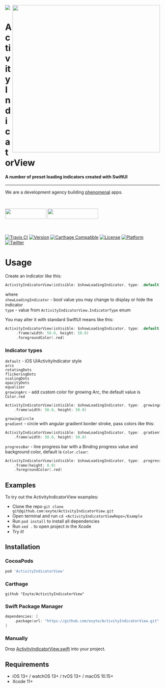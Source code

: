 <img src="https://github.com/exyte/ActivityIndicatorView/blob/master/Assets/header.png">
<img align="right" src="https://raw.githubusercontent.com/exyte/ActivityIndicatorView/master/Assets/demo.gif" width="480" />

<p><h1 align="left">ActivityIndicatorView</h1></p>

<p><h4>A number of preset loading indicators created with SwiftUI</h4></p>

___

<p> We are a development agency building
  <a href="https://clutch.co/profile/exyte#review-731233">phenomenal</a> apps.</p>

</br>

<a href="https://exyte.com/contacts"><img src="https://i.imgur.com/vGjsQPt.png" width="134" height="34"></a> <a href="https://twitter.com/exyteHQ"><img src="https://i.imgur.com/DngwSn1.png" width="165" height="34"></a>

</br></br>
[![Travis CI](https://travis-ci.org/exyte/ActivityIndicatorView.svg?branch=master)](https://travis-ci.org/exyte/ActivityIndicatorView)
[![Version](https://img.shields.io/cocoapods/v/ActivityIndicatorView.svg?style=flat)](http://cocoapods.org/pods/ActivityIndicatorView)
[![Carthage Compatible](https://img.shields.io/badge/Carthage-compatible-0473B3.svg?style=flat)](https://github.com/Carthage/Carthage)
[![License](https://img.shields.io/cocoapods/l/ActivityIndicatorView.svg?style=flat)](http://cocoapods.org/pods/ActivityIndicatorView)
[![Platform](https://img.shields.io/cocoapods/p/ActivityIndicatorView.svg?style=flat)](http://cocoapods.org/pods/ActivityIndicatorView)
[![Twitter](https://img.shields.io/badge/Twitter-@exyteHQ-blue.svg?style=flat)](http://twitter.com/exyteHQ)

# Usage

Create an indicator like this:
   ```swift
   ActivityIndicatorView(isVisible: $showLoadingIndicator, type: .default)
   ```
   where  
   `showLoadingIndicator` - bool value you may change to display or hide the indicator  
   `type` - value from `ActivityIndicatorView.IndicatorType` enum  

You may alter it with standard SwiftUI means like this: 
   ```swift
   ActivityIndicatorView(isVisible: $showLoadingIndicator, type: .default)
        .frame(width: 50.0, height: 50.0)
        .foregroundColor(.red)
   ```

### Indicator types
`default` - iOS UIActivityIndicator style  
`arcs`  
`rotatingDots`  
`flickeringDots`  
`scalingDots`  
`opacityDots`  
`equalizer`  
`growingArc` - add custom color for growing Arc, the default value is `Color.red`
   ```swift
   ActivityIndicatorView(isVisible: $showLoadingIndicator, type: .growingArc(.red))
       .frame(width: 50.0, height: 50.0)
   ```
`growingCircle`  
`gradient` - circle with angular gradient border stroke, pass colors ilke this:
   ```swift
   ActivityIndicatorView(isVisible: $showLoadingIndicator, type: .gradient([.white, .red]))
       .frame(width: 50.0, height: 50.0)
   ```  
`progressBar` - line progress bar with a Binding<CGFloat> progress value and background color, default is `Color.clear`:
   ```swift
   ActivityIndicatorView(isVisible: $showLoadingIndicator, type: .progressBar($progressValue, .gray)
       .frame(height: 8.0)
       .foregroundColor(.red)
   ```  

## Examples

To try out the ActivityIndicatorView examples:
- Clone the repo `git clone git@github.com:exyte/ActivityIndicatorView.git`
- Open terminal and run `cd <ActivityIndicatorViewRepo>/Example`
- Run `pod install` to install all dependencies
- Run `xed .` to open project in the Xcode
- Try it!

## Installation

### CocoaPods

```ruby
pod 'ActivityIndicatorView'
```

### Carthage

```ogdl
github "Exyte/ActivityIndicatorView"
```

### Swift Package Manager

```swift
dependencies: [
    .package(url: "https://github.com/exyte/ActivityIndicatorView.git", from: "0.0.1")
]
```

### Manually

Drop [ActivityIndicatorView.swift](https://github.com/exyte/ActivityIndicatorView/blob/master/Source/ActivityIndicatorView.swift) into your project.

## Requirements

* iOS 13+ / watchOS 13+ / tvOS 13+ / macOS 10.15+
* Xcode 11+
